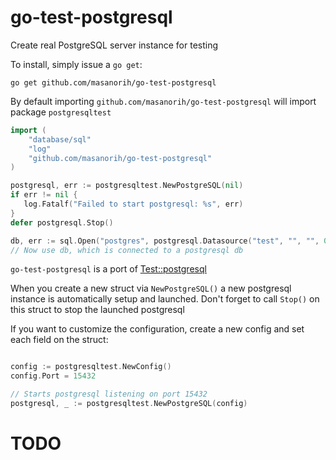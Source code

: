 go-test-postgresql
==============

Create real PostgreSQL server instance for testing

To install, simply issue a `go get`:

```
go get github.com/masanorih/go-test-postgresql
```

By default importing `github.com/masanorih/go-test-postgresql` will import package
`postgresqltest`

```go
import (
    "database/sql"
    "log"
    "github.com/masanorih/go-test-postgresql"
)

postgresql, err := postgresqltest.NewPostgreSQL(nil)
if err != nil {
   log.Fatalf("Failed to start postgresql: %s", err)
}
defer postgresql.Stop()

db, err := sql.Open("postgres", postgresql.Datasource("test", "", "", 0))
// Now use db, which is connected to a postgresql db
```

`go-test-postgresql` is a port of [Test::postgresql](https://metacpan.org/release/Test-postgresql)

When you create a new struct via `NewPostgreSQL()` a new postgresql instance is
automatically setup and launched. Don't forget to call `Stop()` on this
struct to stop the launched postgresql

If you want to customize the configuration, create a new config and set each
field on the struct:

```go

config := postgresqltest.NewConfig()
config.Port = 15432

// Starts postgresql listening on port 15432
postgresql, _ := postgresqltest.NewPostgreSQL(config)
```

TODO
====
